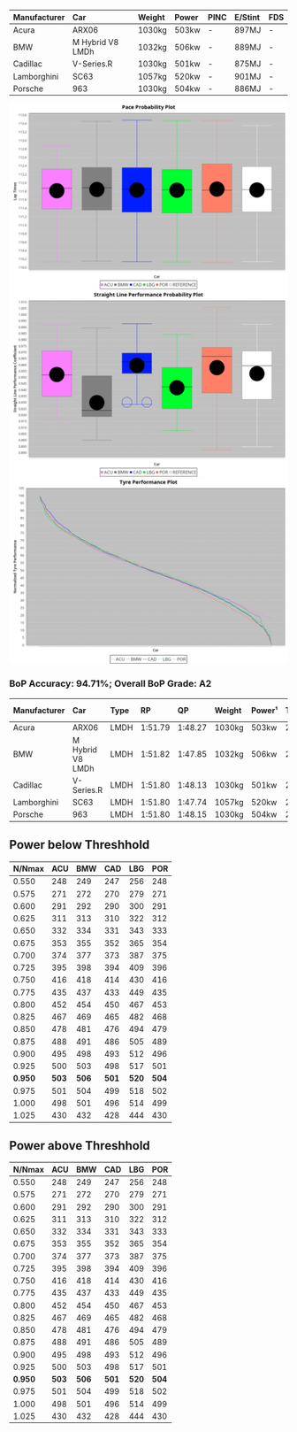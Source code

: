 |Manufacturer|Car|Weight|Power|PINC|E/Stint|FDS|
|:-|:-|:-|:-|:-|:-|:-|
|Acura|ARX06|1030kg|503kw|-|897MJ|-|
|BMW|M Hybrid V8 LMDh|1032kg|506kw|-|889MJ|-|
|Cadillac|V-Series.R|1030kg|501kw|-|875MJ|-|
|Lamborghini|SC63|1057kg|520kw|-|901MJ|-|
|Porsche|963|1030kg|504kw|-|886MJ|-|

![PACECHART](./IMG/AUTO.png)
![STRAIGHTLINEPERFORMANCECHART](./IMG/AUTO_sp.png)
![TYREPERFORMANCECHART](./IMG/AUTO_tw.png)

### BoP Accuracy: 94.71%; Overall BoP Grade: A2
|Manufacturer|Car|Type|RP|QP|Weight|Power¹|Threshhold|PINC|Power²|E/Stint|AVG Vmax|FDS|RDLC|L/Stint|BOP-Grade|ModelAccuracy|ModelPoints|Match%|
|:-|:-|:-|:-|:-|:-|:-|:-|:-|:-|:-|:-|:-|:-|:-|:-|:-|:-|:-|
|Acura|ARX06|LMDH|1:51.79|1:48.27|1030kg|503kw|210.0kph|-|503kw|897MJ|279.35kph|-|1.03|29|+B1|100.00%|995|86.06%|
|BMW|M Hybrid V8 LMDh|LMDH|1:51.82|1:47.85|1032kg|506kw|210.0kph|-|506kw|889MJ|276.18kph|-|1.03|29|~A1|98.60%|1690|100.00%|
|Cadillac|V-Series.R|LMDH|1:51.80|1:48.13|1030kg|501kw|210.0kph|-|501kw|875MJ|279.54kph|-|1.03|29|+A2|98.38%|1765|94.53%|
|Lamborghini|SC63|LMDH|1:51.80|1:47.74|1057kg|520kw|210.0kph|-|520kw|901MJ|278.05kph|-|1.03|29|+A2|96.77%|419|92.94%|
|Porsche|963|LMDH|1:51.80|1:48.15|1030kg|504kw|210.0kph|-|504kw|886MJ|280.21kph|-|1.03|29|~A1|96.81%|5438|100.00%|

## Power below Threshhold
|N/Nmax|ACU|BMW|CAD|LBG|POR|
|:-|:-|:-|:-|:-|:-|
|0.550|248|249|247|256|248|
|0.575|271|272|270|279|271|
|0.600|291|292|290|300|291|
|0.625|311|313|310|322|312|
|0.650|332|334|331|343|333|
|0.675|353|355|352|365|354|
|0.700|374|377|373|387|375|
|0.725|395|398|394|409|396|
|0.750|416|418|414|430|416|
|0.775|435|437|433|449|435|
|0.800|452|454|450|467|453|
|0.825|467|469|465|482|468|
|0.850|478|481|476|494|479|
|0.875|488|491|486|505|489|
|0.900|495|498|493|512|496|
|0.925|500|503|498|517|501|
|**0.950**|**503**|**506**|**501**|**520**|**504**|
|0.975|501|504|499|518|502|
|1.000|498|501|496|514|499|
|1.025|430|432|428|444|430|

## Power above Threshhold
|N/Nmax|ACU|BMW|CAD|LBG|POR|
|:-|:-|:-|:-|:-|:-|
|0.550|248|249|247|256|248|
|0.575|271|272|270|279|271|
|0.600|291|292|290|300|291|
|0.625|311|313|310|322|312|
|0.650|332|334|331|343|333|
|0.675|353|355|352|365|354|
|0.700|374|377|373|387|375|
|0.725|395|398|394|409|396|
|0.750|416|418|414|430|416|
|0.775|435|437|433|449|435|
|0.800|452|454|450|467|453|
|0.825|467|469|465|482|468|
|0.850|478|481|476|494|479|
|0.875|488|491|486|505|489|
|0.900|495|498|493|512|496|
|0.925|500|503|498|517|501|
|**0.950**|**503**|**506**|**501**|**520**|**504**|
|0.975|501|504|499|518|502|
|1.000|498|501|496|514|499|
|1.025|430|432|428|444|430|
